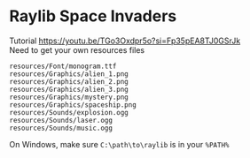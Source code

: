 # Raylib Space Invaders

Tutorial https://youtu.be/TGo3Oxdpr5o?si=Fp35pEA8TJ0GSrJk  
Need to get your own resources files  
```
resources/Font/monogram.ttf
resources/Graphics/alien_1.png
resources/Graphics/alien_2.png
resources/Graphics/alien_3.png
resources/Graphics/mystery.png
resources/Graphics/spaceship.png
resources/Sounds/explosion.ogg
resources/Sounds/laser.ogg
resources/Sounds/music.ogg
```

On Windows, make sure `C:\path\to\raylib` is in your `%PATH%`  
